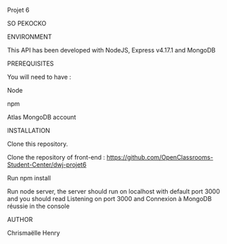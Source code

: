 Projet 6 

SO PEKOCKO

ENVIRONMENT

This API has been developed with NodeJS, Express v4.17.1 and MongoDB

PREREQUISITES

You will need to have :

Node

npm

Atlas MongoDB account

INSTALLATION

Clone this repository.

Clone the repository of front-end : https://github.com/OpenClassrooms-Student-Center/dwj-projet6

Run npm install

Run node server, the server should run on localhost with default port 3000 and you should read Listening on port 3000 and Connexion à MongoDB réussie in the console

AUTHOR

Chrismaëlle Henry
